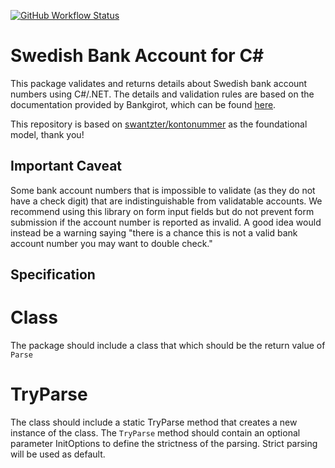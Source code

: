 [![GitHub Workflow Status](https://img.shields.io/github/actions/workflow/status/jellyhive/swedishbankaccounts/csharp.yml?branch=main)](https://github.com/jellyhive/swedishbankaccounts/actions)

# Swedish Bank Account for C#

This package validates and returns details about Swedish bank account numbers using C#/.NET. The details and validation rules are based on the documentation provided by Bankgirot, which can be found [here](https://www.bankgirot.se/globalassets/dokument/anvandarmanualer/bankernaskontonummeruppbyggnad_anvandarmanual_sv.pdf).

This repository is based on  [swantzter/kontonummer](https://github.com/swantzter/kontonummer) as the foundational model, thank you!

## Important Caveat

Some bank account numbers that is impossible to validate (as they do not have a check
digit) that are indistinguishable from validatable accounts. We recommend using
this library on form input fields but do not prevent form submission if the
account number is reported as invalid. A good idea would instead be a warning saying 
"there is a chance this is not a valid bank account number you may want to double check."

## Specification

# Class

The package should include a class that which should be the return value of `Parse`

# TryParse

The class should include a static TryParse method that creates a new instance of the class.
The `TryParse` method should contain an optional parameter InitOptions to define the strictness of the parsing. Strict parsing will be used as default.
